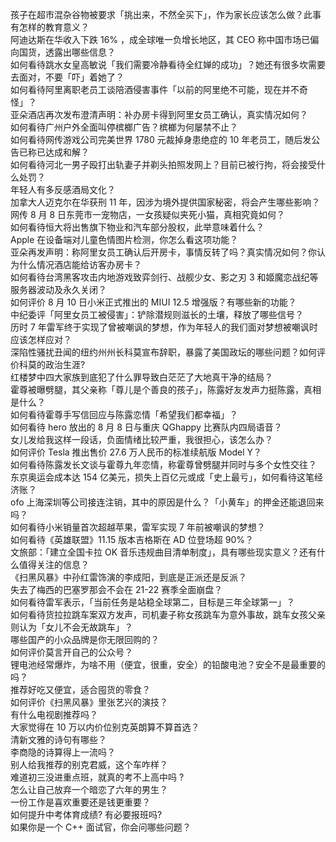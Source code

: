 孩子在超市混杂谷物被要求「挑出来，不然全买下」，作为家长应该怎么做？此事有怎样的教育意义？  
阿迪达斯在华收入下跌 16% ，成全球唯一负增长地区，其 CEO 称中国市场已偏向国货，透露出哪些信息？  
如何看待跳水女皇高敏说「我们需要冷静看待全红婵的成功」？她还有很多坎需要去面对，不要「吓」着她了？  
如何看待阿里离职老员工谈陪酒侵害事件「以前的阿里绝不可能，现在并不奇怪」？  
亚朵酒店再次发布澄清声明：补办房卡得到阿里女员工确认，真实情况如何？  
如何看待广州户外全面叫停槟榔广告？槟榔为何屡禁不止？  
如何看待网传游戏公司完美世界 1780 元裁掉身患绝症的 10 年老员工，随后发公告已称已达成和解？  
如何看待河北一男子殴打出轨妻子并剃头拍照发网上？目前已被行拘，将会接受什么处罚？  
年轻人有多反感酒局文化？  
加拿大人迈克尔在华获刑 11 年，因涉为境外提供国家秘密，将会产生哪些影响？  
网传 8 月 8 日东莞市一宠物店，一女孩疑似夹死小猫，真相究竟如何？  
如何看待恒大将出售旗下物业和汽车部分股权，此举意味着什么？  
Apple 在设备端对儿童色情图片检测，你怎么看这项功能？  
亚朵再发声明：称阿里女员工确认后开房卡，事情反转了吗？真实情况如何？你认为什么情况酒店能给访客办房卡？  
如何看待台湾黑客攻击内地游戏致弈剑行、战舰少女、影之刃 3 和姬魔恋战纪等服务器波动及永久关闭？  
如何评价 8 月 10 日小米正式推出的 MIUI 12.5 增强版？有哪些新的功能？  
中纪委评「阿里女员工被侵害」：铲除潜规则滋长的土壤，释放了哪些信号？  
历时 7 年雷军终于实现了曾被嘲讽的梦想，作为年轻人的我们面对梦想被嘲讽时应该怎样应对？  
深陷性骚扰丑闻的纽约州州长科莫宣布辞职，暴露了美国政坛的哪些问题？如何评价科莫的政治生涯?  
红楼梦中四大家族到底犯了什么罪导致白茫茫了大地真干净的结局？  
霍尊被曝劈腿，其父亲称「尊儿是个善良的孩子」，陈露好友发声力挺陈露，真相是什么？  
如何看待霍尊手写信回应与陈露恋情「希望我们都幸福」？  
如何看待 hero 放出的 8 月 8 日与重庆 QGhappy 比赛队内四局语音？  
女儿发给我这样一段话，负面情绪比较严重，我很担心，该怎么办？  
如何评价 Tesla 推出售价 27.6 万人民币的标准续航版 Model Y？  
如何看待陈露发长文谈与霍尊九年恋情，称霍尊曾劈腿并同时与多个女性交往？  
东京奥运会成本达 154 亿美元，损失上百亿元或成「史上最亏」，如何看待这笔经济账？  
ofo 上海深圳等公司接连注销，其中的原因是什么？「小黄车」的押金还能退回来吗？  
如何看待小米销量首次超越苹果，雷军实现 7 年前被嘲讽的梦想？  
如何看待《英雄联盟》11.15 版本吉格斯在 AD 位登场超 90%？  
文旅部：「建立全国卡拉 OK 音乐违规曲目清单制度」，具有哪些现实意义？还有什么值得关注的信息？  
《扫黑风暴》中孙红雷饰演的李成阳，到底是正派还是反派？  
失去了梅西的巴塞罗那会不会在 21-22 赛季全面崩盘？  
如何看待雷军表示，「当前任务是站稳全球第二，目标是三年全球第一」？  
如何看待货拉拉跳车案双方发声，司机妻子称女孩跳车为意外事故，跳车女孩父亲则认为「女儿不会无故跳车」？  
哪些国产的小众品牌是你无限回购的？  
如何评价莫言开自己的公众号？  
锂电池经常爆炸，为啥不用（便宜，很重，安全）的铅酸电池？安全不是最重要的吗？  
推荐好吃又便宜，适合囤货的零食？  
如何评价《扫黑风暴》里张艺兴的演技？  
有什么电视剧推荐吗？  
大家觉得在 10 万以内价位别克英朗算不算首选？  
清新文雅的诗句有哪些？  
李商隐的诗算得上一流吗？  
别人给我推荐的别克君威，这个车咋样？  
难道初三没进重点班，就真的考不上高中吗 ?  
怎么让自己放弃一个暗恋了六年的男生？  
一份工作是喜欢重要还是钱更重要？  
如何提升中考体育成绩? 有必要报班吗?  
如果你是一个 C++ 面试官，你会问哪些问题？  
